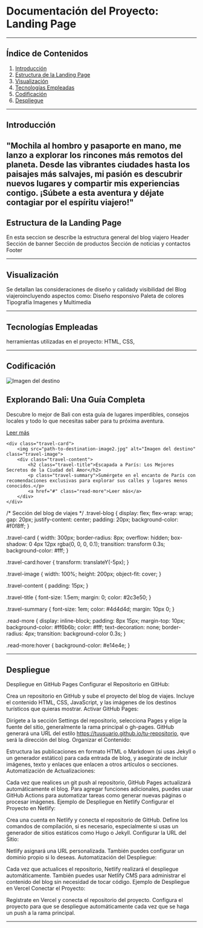 # Documentación del Proyecto: Landing Page

---

## Índice de Contenidos
1. [Introducción](#introducción)
2. [Estructura de la Landing Page](#estructura-de-la-landing-page)
3. [Visualización](#visualización)
4. [Tecnologías Empleadas](#tecnologías-empleadas)
5. [Codificación](#codificación)
6. [Despliegue](#despliegue)

---

## Introducción
"Mochila al hombro y pasaporte en mano, me lanzo a explorar los rincones más remotos del planeta. Desde las vibrantes ciudades hasta los paisajes más salvajes, mi pasión es descubrir nuevos lugares y compartir mis experiencias contigo. ¡Súbete a esta aventura y déjate contagiar por el espíritu viajero!"
---

## Estructura de la Landing Page
En esta seccion se describe la estructura general del blog viajero 
Header
Sección de banner
Sección de productos
Sección de noticias y contactos
Footer

---

## Visualización
Se detallan las consideraciones de diseño y calidady visibilidad del Blog viajeroincluyendo aspectos como:
Diseño responsivo
Paleta de colores
Tipografía
Imagenes y Multimedia



---

## Tecnologías Empleadas
herramientas utilizadas en el proyecto: 
 HTML, 
 CSS,  

---

## Codificación
<div class="travel-blog">
    <div class="travel-card">
        <img src="path-to-destination-image.jpg" alt="Imagen del destino" class="travel-image">
        <div class="travel-content">
            <h2 class="travel-title">Explorando Bali: Una Guía Completa</h2>
            <p class="travel-summary">Descubre lo mejor de Bali con esta guía de lugares imperdibles, consejos locales y todo lo que necesitas saber para tu próxima aventura.</p>
            <a href="#" class="read-more">Leer más</a>
        </div>
    </div>

    <div class="travel-card">
        <img src="path-to-destination-image2.jpg" alt="Imagen del destino" class="travel-image">
        <div class="travel-content">
            <h2 class="travel-title">Escapada a París: Los Mejores Secretos de la Ciudad del Amor</h2>
            <p class="travel-summary">Sumérgete en el encanto de París con recomendaciones exclusivas para explorar sus calles y lugares menos conocidos.</p>
            <a href="#" class="read-more">Leer más</a>
        </div>
    </div>
</div>

/* Sección del blog de viajes */
.travel-blog {
    display: flex;
    flex-wrap: wrap;
    gap: 20px;
    justify-content: center;
    padding: 20px;
    background-color: #f0f8ff;
}

.travel-card {
    width: 300px;
    border-radius: 8px;
    overflow: hidden;
    box-shadow: 0 4px 12px rgba(0, 0, 0, 0.1);
    transition: transform 0.3s;
    background-color: #fff;
}

.travel-card:hover {
    transform: translateY(-5px);
}

.travel-image {
    width: 100%;
    height: 200px;
    object-fit: cover;
}

.travel-content {
    padding: 15px;
}

.travel-title {
    font-size: 1.5em;
    margin: 0;
    color: #2c3e50;
}

.travel-summary {
    font-size: 1em;
    color: #4d4d4d;
    margin: 10px 0;
}

.read-more {
    display: inline-block;
    padding: 8px 15px;
    margin-top: 10px;
    background-color: #ff6b6b;
    color: #fff;
    text-decoration: none;
    border-radius: 4px;
    transition: background-color 0.3s;
}

.read-more:hover {
    background-color: #e14e4e;
}


---

## Despliegue
Despliegue en GitHub Pages
Configurar el Repositorio en GitHub:

Crea un repositorio en GitHub y sube el proyecto del blog de viajes.
Incluye el contenido HTML, CSS, JavaScript, y las imágenes de los destinos turísticos que quieras mostrar.
Activar GitHub Pages:

Dirígete a la sección Settings del repositorio, selecciona Pages y elige la fuente del sitio, generalmente la rama principal o gh-pages.
GitHub generará una URL del estilo https://tuusuario.github.io/tu-repositorio, que será la dirección del blog.
Organizar el Contenido:

Estructura las publicaciones en formato HTML o Markdown (si usas Jekyll o un generador estático) para cada entrada de blog, y asegúrate de incluir imágenes, texto y enlaces que enlacen a otros artículos o secciones.
Automatización de Actualizaciones:

Cada vez que realices un git push al repositorio, GitHub Pages actualizará automáticamente el blog.
Para agregar funciones adicionales, puedes usar GitHub Actions para automatizar tareas como generar nuevas páginas o procesar imágenes.
Ejemplo de Despliegue en Netlify
Configurar el Proyecto en Netlify:

Crea una cuenta en Netlify y conecta el repositorio de GitHub.
Define los comandos de compilación, si es necesario, especialmente si usas un generador de sitios estáticos como Hugo o Jekyll.
Configurar la URL del Sitio:

Netlify asignará una URL personalizada. También puedes configurar un dominio propio si lo deseas.
Automatización del Despliegue:

Cada vez que actualices el repositorio, Netlify realizará el despliegue automáticamente.
También puedes usar Netlify CMS para administrar el contenido del blog sin necesidad de tocar código.
Ejemplo de Despliegue en Vercel
Conectar el Proyecto:

Regístrate en Vercel y conecta el repositorio del proyecto.
Configura el proyecto para que se despliegue automáticamente cada vez que se haga un push a la rama principal.

---


